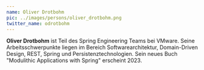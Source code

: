 ```yaml
---
name: Oliver Drotbohm
pic: ../images/persons/oliver_drotbohm.png
twitter_name: odrotbohm
---
```


**Oliver Drotbohm** ist Teil des Spring Engineering Teams bei VMware. Seine Arbeitsschwerpunkte liegen im Bereich Softwarearchitektur, Domain-Driven Design, REST, Spring und Persistenztechnologien. Sein neues Buch "Modulithic Applications with Spring" erscheint 2023.
